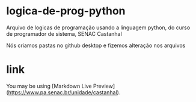 # logica-de-prog-python
Arquivo de logicas de programação usando a linguagem python, do curso de programador de sistema, SENAC Castanhal

Nós criamos pastas no github desktop e fizemos alteração nos arquivos
# link
You may be using [Markdown Live Preview] (https://www.pa.senac.br/unidade/castanhal).
